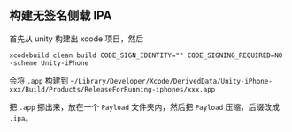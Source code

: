 ## 构建无签名侧载 IPA

首先从 unity 构建出 xcode 项目，然后

```
xcodebuild clean build CODE_SIGN_IDENTITY="" CODE_SIGNING_REQUIRED=NO -scheme Unity-iPhone
```

会将 `.app` 构建到 `~/Library/Developer/Xcode/DerivedData/Unity-iPhone-xxx/Build/Products/ReleaseForRunning-iphones/xxx.app`

把 `.app` 挪出来，放在一个 `Payload` 文件夹内，然后把 `Payload` 压缩，后缀改成 `.ipa`。